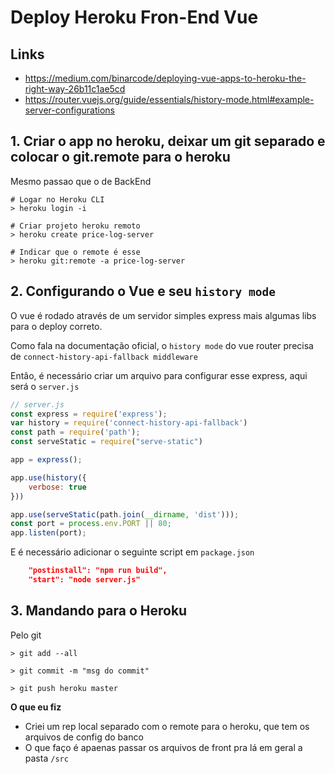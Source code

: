 # Deploy Heroku Fron-End Vue

## Links

+ https://medium.com/binarcode/deploying-vue-apps-to-heroku-the-right-way-26b11c1ae5cd
+ https://router.vuejs.org/guide/essentials/history-mode.html#example-server-configurations

## 1. Criar o app no heroku, deixar um git separado e colocar o git.remote para o heroku

Mesmo passao que o de BackEnd

````
# Logar no Heroku CLI
> heroku login -i

# Criar projeto heroku remoto
> heroku create price-log-server

# Indicar que o remote é esse
> heroku git:remote -a price-log-server
````

## 2. Configurando o Vue e seu `history mode`

O vue é rodado através de um servidor simples express mais algumas libs para o deploy correto.

Como fala na documentação oficial, o `history mode` do vue router precisa de `connect-history-api-fallback middleware`

Entâo, é necessário criar um arquivo para configurar esse express, aqui será o  `server.js`

````javascript
// server.js
const express = require('express');
var history = require('connect-history-api-fallback')
const path = require('path');
const serveStatic = require("serve-static")

app = express();

app.use(history({
    verbose: true
}))

app.use(serveStatic(path.join(__dirname, 'dist')));
const port = process.env.PORT || 80;
app.listen(port);
````
E é necessário adicionar o seguinte script em `package.json`

````json
    "postinstall": "npm run build",
    "start": "node server.js"
````

## 3. Mandando para o Heroku

Pelo git

````
> git add --all

> git commit -m "msg do commit"

> git push heroku master
````

**O que eu fiz**
+ Criei um rep local separado com o remote para o heroku, que tem os arquivos de config do banco
+ O que faço é apaenas passar os arquivos de front pra lá em geral a pasta `/src`